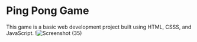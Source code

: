 # Ping Pong Game
This game is a basic web development project built using HTML, CSSS, and JavaScript.
!![Screenshot (35)](https://github.com/Banner-19/Ping-Pong-Game/assets/115279831/64a598bf-1799-41d0-8190-3bf8dd202f4e)
